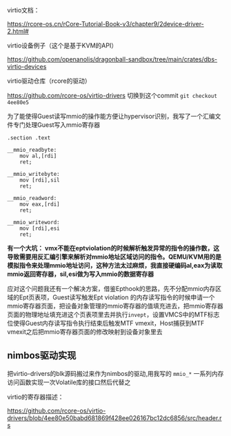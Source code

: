 virtio文档：

https://rcore-os.cn/rCore-Tutorial-Book-v3/chapter9/2device-driver-2.html#

virtio设备例子（这个是基于KVM的API）

https://github.com/openanolis/dragonball-sandbox/tree/main/crates/dbs-virtio-devices

virtio驱动仓库（rcore的驱动）

https://github.com/rcore-os/virtio-drivers  切换到这个commit `git checkout 4ee80e5`





为了能使得Guest读写mmio的操作能方便让hypervisor识别，我写了一个汇编文件专门处理Guest写入mmio寄存器

```
.section .text

__mmio_readbyte:
    mov al,[rdi]
    ret;

__mmio_writebyte:
    mov [rdi],sil
    ret;

__mmio_readword:
    mov eax,[rdi]
    ret;

__mmio_writeword:
    mov [rdi],esi
    ret;

```



**有一个大坑： vmx不能在eptviolation的时候解析触发异常的指令的操作数，这导致需要用反汇编引擎来解析对mmio地址区域访问的指令。QEMU/KVM用的是模拟指令来处理mmio地址访问，这种方法太过麻烦，我直接硬编码al,eax为读取mmio返回寄存器，sil,esi做为写入mmio的数据寄存器**

应对这个问题我还有一个解决方案，借鉴Epthook的思路，先不分配mmio内存区域的Ept页表项，Guest读写触发Ept violation 的内存读写指令的时候申请一个mmio寄存器页面，把设备对象管理的mmio寄存器的值填充进去，把mmio寄存器页面的物理地址填充进这个页表项里去并执行`invept`，设置VMCS中的MTF标志位使得Guest内存读写指令执行结束后触发MTF vmexit，Host捕获到MTF vmexit之后把mmio寄存器页面的修改映射到设备对象里去



## nimbos驱动实现

把virtio-drivers的blk源码搬过来作为nimbos的驱动,用我写的 `mmio_*` 一系列内存访问函数实现一次Volatile库的接口然后代替之



virtio的寄存器描述：

https://github.com/rcore-os/virtio-drivers/blob/4ee80e50babd681869f428ee026167bc12dc6856/src/header.rs





